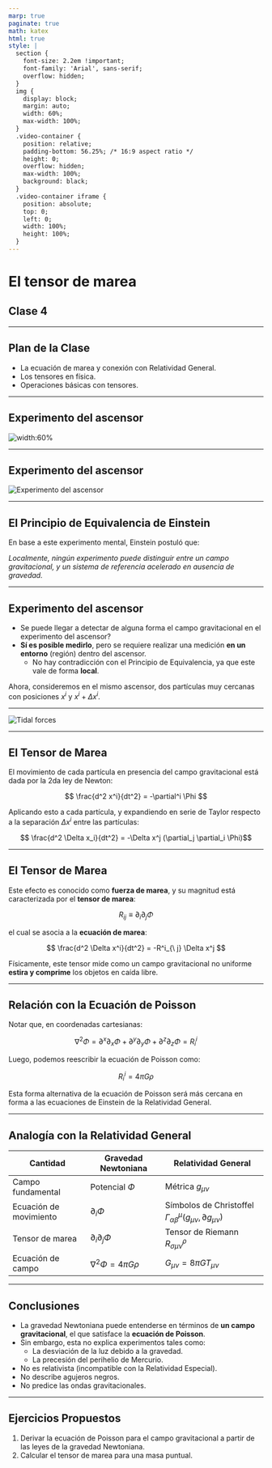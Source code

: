 ```yaml
---
marp: true
paginate: true
math: katex
html: true
style: |
  section {
    font-size: 2.2em !important;
    font-family: 'Arial', sans-serif;
    overflow: hidden;
  }
  img {
    display: block;
    margin: auto;
    width: 60%;
    max-width: 100%;
  }
  .video-container {
    position: relative;
    padding-bottom: 56.25%; /* 16:9 aspect ratio */
    height: 0;
    overflow: hidden;
    max-width: 100%;
    background: black;
  }
  .video-container iframe {
    position: absolute;
    top: 0;
    left: 0;
    width: 100%;
    height: 100%;
  }
---
```


# **El tensor de marea**
## Clase 4

---

## **Plan de la Clase**
- La ecuación de marea y conexión con Relatividad General.
- Los tensores en física.
- Operaciones básicas con tensores.

---

## **Experimento del ascensor**

![width:60%](images/ascensor-exp.webp)


---

## **Experimento del ascensor**


![Experimento del ascensor](images/luz-ascensor.jpg)


---

## **El Principio de Equivalencia de Einstein**

En base a este experimento mental, Einstein postuló que:

*Localmente, ningún experimento puede distinguir entre un campo gravitacional, y un sistema de referencia acelerado en ausencia de gravedad.*



---

## **Experimento del ascensor**

- Se puede llegar a detectar de alguna forma el campo gravitacional en el experimento del ascensor?
- **Sí es posible medirlo**, pero se requiere realizar una medición **en un entorno** (región) dentro del ascensor.
    - No hay contradicción con el Principio de Equivalencia, ya que este vale de forma **local**.

Ahora, consideremos en el mismo ascensor, dos partículas muy cercanas con posiciones $x^i$ y $x^i + \Delta x^i$.

---

![Tidal forces](images/elevator-tidal-forces.png)

---

## **El Tensor de Marea**

El movimiento de cada partícula en presencia del campo gravitacional está dada por la 2da ley de Newton:

$$ \frac{d^2 x^i}{dt^2} = -\partial^i \Phi $$

Aplicando esto a cada partícula, y expandiendo en serie de Taylor respecto a la separación $\Delta x^i$ entre las partículas:

$$ \frac{d^2 \Delta x_i}{dt^2} = -\Delta x^j (\partial_j \partial_i \Phi)$$

---

## **El Tensor de Marea**

Este efecto es conocido como **fuerza de marea**, y su magnitud está caracterizada por el **tensor de marea**:

$$ R_{ij} \equiv \partial_i \partial_j \Phi $$

el cual se asocia a la **ecuación de marea**:

$$ \frac{d^2 \Delta x^i}{dt^2} = -R^i_{\ j} \Delta x^j $$

Físicamente, este tensor mide como un campo gravitacional no uniforme **estira y comprime** los objetos en caída libre.

---

## **Relación con la Ecuación de Poisson**

Notar que, en coordenadas cartesianas:

$$ \nabla^2 \Phi = \partial^x\partial_x \Phi + \partial^y\partial_y \Phi +  \partial^z\partial_z \Phi = R^{i}_{i}$$

Luego, podemos reescribir la ecuación de Poisson como:

$$  R^{i}_{i} = 4\pi G \rho $$

Esta forma alternativa de la ecuación de Poisson será más cercana en forma a las ecuaciones de Einstein de la Relatividad General.

---

## **Analogía con la Relatividad General**

| Cantidad | Gravedad Newtoniana | Relatividad General |
|---|---|---|
| Campo fundamental | Potencial $\Phi$ | Métrica $g_{\mu\nu}$ |
| Ecuación de movimiento | $\partial_i \Phi$ | Símbolos de Christoffel $\Gamma^\mu_{\alpha\beta}(g_{\mu\nu},\partial g_{\mu\nu}$) |
| Tensor de marea | $\partial_i \partial_j \Phi$ | Tensor de Riemann $R^\rho_{\sigma\mu\nu}$ |
| Ecuación de campo | $\nabla^2 \Phi = 4\pi G \rho$ | $G_{\mu\nu} = 8\pi G T_{\mu\nu}$ |

---

## **Conclusiones**
- La gravedad Newtoniana puede entenderse en términos de **un campo gravitacional**, el que satisface la **ecuación de Poisson**.
- Sin embargo, esta no explica experimentos tales como:
  - La desviación de la luz debido a la gravedad.
  - La precesión del perihelio de Mercurio.
- No es relativista (incompatible con la Relatividad Especial).
- No describe agujeros negros.
- No predice las ondas gravitacionales.

---

## **Ejercicios Propuestos**
1. Derivar la ecuación de Poisson para el campo gravitacional a partir de las leyes de la gravedad Newtoniana.
2. Calcular el tensor de marea para una masa puntual.
<!-- 3. Comparar la aceleración de caída libre en diferentes marcos de referencia. -->
